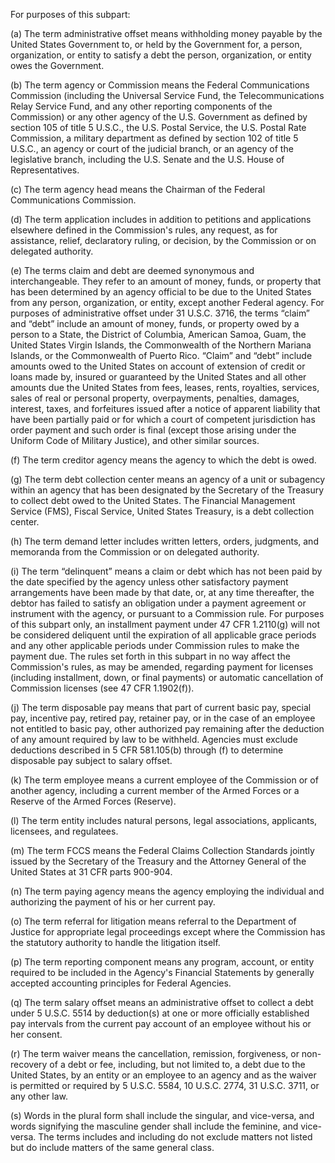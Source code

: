 For purposes of this subpart:

(a) The term administrative offset means withholding money payable by the United States Government to, or held by the Government for, a person, organization, or entity to satisfy a debt the person, organization, or entity owes the Government.

(b) The term agency or Commission means the Federal Communications Commission (including the Universal Service Fund, the Telecommunications Relay Service Fund, and any other reporting components of the Commission) or any other agency of the U.S. Government as defined by section 105 of title 5 U.S.C., the U.S. Postal Service, the U.S. Postal Rate Commission, a military department as defined by section 102 of title 5 U.S.C., an agency or court of the judicial branch, or an agency of the legislative branch, including the U.S. Senate and the U.S. House of Representatives.

(c) The term agency head means the Chairman of the Federal Communications Commission.

(d) The term application includes in addition to petitions and applications elsewhere defined in the Commission's rules, any request, as for assistance, relief, declaratory ruling, or decision, by the Commission or on delegated authority.

(e) The terms claim and debt are deemed synonymous and interchangeable. They refer to an amount of money, funds, or property that has been determined by an agency official to be due to the United States from any person, organization, or entity, except another Federal agency. For purposes of administrative offset under 31 U.S.C. 3716, the terms “claim” and “debt” include an amount of money, funds, or property owed by a person to a State, the District of Columbia, American Samoa, Guam, the United States Virgin Islands, the Commonwealth of the Northern Mariana Islands, or the Commonwealth of Puerto Rico. “Claim” and “debt” include amounts owed to the United States on account of extension of credit or loans made by, insured or guaranteed by the United States and all other amounts due the United States from fees, leases, rents, royalties, services, sales of real or personal property, overpayments, penalties, damages, interest, taxes, and forfeitures issued after a notice of apparent liability that have been partially paid or for which a court of competent jurisdiction has order payment and such order is final (except those arising under the Uniform Code of Military Justice), and other similar sources.

(f) The term creditor agency means the agency to which the debt is owed.

(g) The term debt collection center means an agency of a unit or subagency within an agency that has been designated by the Secretary of the Treasury to collect debt owed to the United States. The Financial Management Service (FMS), Fiscal Service, United States Treasury, is a debt collection center.

(h) The term demand letter includes written letters, orders, judgments, and memoranda from the Commission or on delegated authority.

(i) The term “delinquent” means a claim or debt which has not been paid by the date specified by the agency unless other satisfactory payment arrangements have been made by that date, or, at any time thereafter, the debtor has failed to satisfy an obligation under a payment agreement or instrument with the agency, or pursuant to a Commission rule. For purposes of this subpart only, an installment payment under 47 CFR 1.2110(g) will not be considered deliquent until the expiration of all applicable grace periods and any other applicable periods under Commission rules to make the payment due. The rules set forth in this subpart in no way affect the Commission's rules, as may be amended, regarding payment for licenses (including installment, down, or final payments) or automatic cancellation of Commission licenses (see 47 CFR 1.1902(f)).

(j) The term disposable pay means that part of current basic pay, special pay, incentive pay, retired pay, retainer pay, or in the case of an employee not entitled to basic pay, other authorized pay remaining after the deduction of any amount required by law to be withheld. Agencies must exclude deductions described in 5 CFR 581.105(b) through (f) to determine disposable pay subject to salary offset.

(k) The term employee means a current employee of the Commission or of another agency, including a current member of the Armed Forces or a Reserve of the Armed Forces (Reserve).

(l) The term entity includes natural persons, legal associations, applicants, licensees, and regulatees.

(m) The term FCCS means the Federal Claims Collection Standards jointly issued by the Secretary of the Treasury and the Attorney General of the United States at 31 CFR parts 900-904.

(n) The term paying agency means the agency employing the individual and authorizing the payment of his or her current pay.

(o) The term referral for litigation means referral to the Department of Justice for appropriate legal proceedings except where the Commission has the statutory authority to handle the litigation itself.

(p) The term reporting component means any program, account, or entity required to be included in the Agency's Financial Statements by generally accepted accounting principles for Federal Agencies.

(q) The term salary offset means an administrative offset to collect a debt under 5 U.S.C. 5514 by deduction(s) at one or more officially established pay intervals from the current pay account of an employee without his or her consent.

(r) The term waiver means the cancellation, remission, forgiveness, or non-recovery of a debt or fee, including, but not limited to, a debt due to the United States, by an entity or an employee to an agency and as the waiver is permitted or required by 5 U.S.C. 5584, 10 U.S.C. 2774, 31 U.S.C. 3711, or any other law.

(s) Words in the plural form shall include the singular, and vice-versa, and words signifying the masculine gender shall include the feminine, and vice-versa. The terms includes and including do not exclude matters not listed but do include matters of the same general class.

